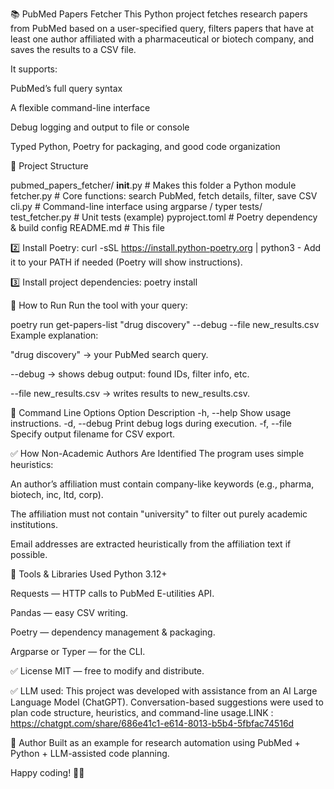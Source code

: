 📚 PubMed Papers Fetcher
This Python project fetches research papers from PubMed based on a user-specified query, filters papers that have at least one author affiliated with a pharmaceutical or biotech company, and saves the results to a CSV file.

It supports:

PubMed’s full query syntax

A flexible command-line interface

Debug logging and output to file or console

Typed Python, Poetry for packaging, and good code organization

📂 Project Structure

pubmed_papers_fetcher/
  __init__.py            # Makes this folder a Python module
  fetcher.py             # Core functions: search PubMed, fetch details, filter, save CSV
  cli.py                 # Command-line interface using argparse / typer
tests/
  test_fetcher.py        # Unit tests (example)
pyproject.toml           # Poetry dependency & build config
README.md                # This file

2️⃣ Install Poetry:
curl -sSL https://install.python-poetry.org | python3 -
Add it to your PATH if needed (Poetry will show instructions).

3️⃣ Install project dependencies:
poetry install



🚀 How to Run
Run the tool with your query:

poetry run get-papers-list "drug discovery" --debug --file new_results.csv
Example explanation:

"drug discovery" → your PubMed search query.

--debug → shows debug output: found IDs, filter info, etc.

--file new_results.csv → writes results to new_results.csv.



📌 Command Line Options
Option	Description
-h, --help	Show usage instructions.
-d, --debug	Print debug logs during execution.
-f, --file	Specify output filename for CSV export.



✅ How Non-Academic Authors Are Identified
The program uses simple heuristics:

An author’s affiliation must contain company-like keywords (e.g., pharma, biotech, inc, ltd, corp).

The affiliation must not contain "university" to filter out purely academic institutions.

Email addresses are extracted heuristically from the affiliation text if possible.




🔬 Tools & Libraries Used
Python 3.12+

Requests — HTTP calls to PubMed E-utilities API.

Pandas — easy CSV writing.

Poetry — dependency management & packaging.

Argparse or Typer — for the CLI.

✅ License
MIT — free to modify and distribute.

✅ LLM used: This project was developed with assistance from an AI Large Language Model (ChatGPT). Conversation-based suggestions were used to plan code structure, heuristics, and command-line usage.LINK : https://chatgpt.com/share/686e41c1-e614-8013-b5b4-5fbfac74516d


👋 Author
Built as an example for research automation using PubMed + Python + LLM-assisted code planning.

Happy coding! 🔬✨